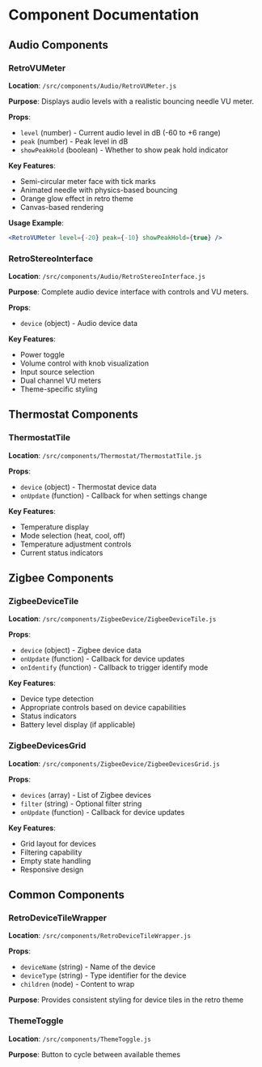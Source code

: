 # Component Documentation

## Audio Components

### RetroVUMeter

**Location**: `/src/components/Audio/RetroVUMeter.js`

**Purpose**: Displays audio levels with a realistic bouncing needle VU meter.

**Props**:
- `level` (number) - Current audio level in dB (-60 to +6 range)
- `peak` (number) - Peak level in dB
- `showPeakHold` (boolean) - Whether to show peak hold indicator

**Key Features**:
- Semi-circular meter face with tick marks
- Animated needle with physics-based bouncing
- Orange glow effect in retro theme
- Canvas-based rendering

**Usage Example**:
```jsx
<RetroVUMeter level={-20} peak={-10} showPeakHold={true} />
```

### RetroStereoInterface

**Location**: `/src/components/Audio/RetroStereoInterface.js`

**Purpose**: Complete audio device interface with controls and VU meters.

**Props**:
- `device` (object) - Audio device data

**Key Features**:
- Power toggle
- Volume control with knob visualization
- Input source selection
- Dual channel VU meters
- Theme-specific styling

## Thermostat Components

### ThermostatTile

**Location**: `/src/components/Thermostat/ThermostatTile.js`

**Props**:
- `device` (object) - Thermostat device data
- `onUpdate` (function) - Callback for when settings change

**Key Features**:
- Temperature display
- Mode selection (heat, cool, off)
- Temperature adjustment controls
- Current status indicators

## Zigbee Components

### ZigbeeDeviceTile

**Location**: `/src/components/ZigbeeDevice/ZigbeeDeviceTile.js`

**Props**:
- `device` (object) - Zigbee device data
- `onUpdate` (function) - Callback for device updates
- `onIdentify` (function) - Callback to trigger identify mode

**Key Features**:
- Device type detection
- Appropriate controls based on device capabilities
- Status indicators
- Battery level display (if applicable)

### ZigbeeDevicesGrid

**Location**: `/src/components/ZigbeeDevice/ZigbeeDevicesGrid.js`

**Props**:
- `devices` (array) - List of Zigbee devices
- `filter` (string) - Optional filter string
- `onUpdate` (function) - Callback for device updates

**Key Features**:
- Grid layout for devices
- Filtering capability
- Empty state handling
- Responsive design

## Common Components

### RetroDeviceTileWrapper

**Location**: `/src/components/RetroDeviceTileWrapper.js`

**Props**:
- `deviceName` (string) - Name of the device
- `deviceType` (string) - Type identifier for the device
- `children` (node) - Content to wrap

**Purpose**: Provides consistent styling for device tiles in the retro theme

### ThemeToggle

**Location**: `/src/components/ThemeToggle.js`

**Purpose**: Button to cycle between available themes
